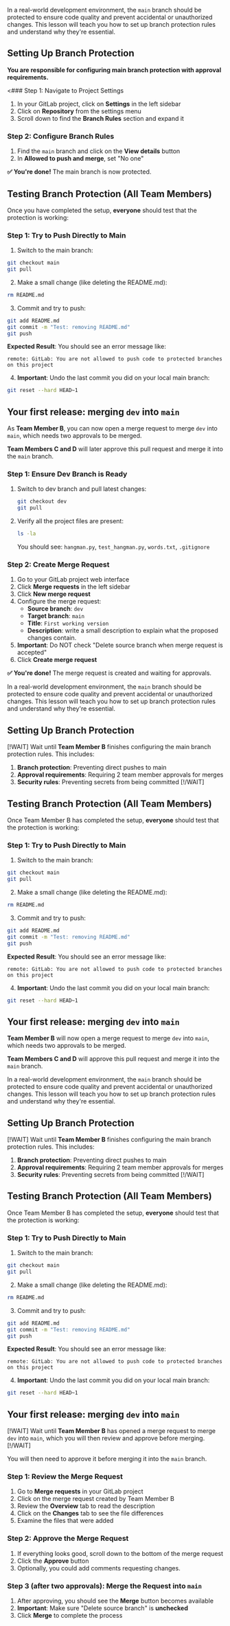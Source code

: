 <!-- ROLE: B -->

In a real-world development environment, the `main` branch should be protected to ensure code quality and prevent accidental or unauthorized changes. This lesson will teach you how to set up branch protection rules and understand why they're essential.

## Setting Up Branch Protection

**You are responsible for configuring main branch protection with approval requirements.**

<### Step 1: Navigate to Project Settings

1. In your GitLab project, click on **Settings** in the left sidebar
2. Click on **Repository** from the settings menu
3. Scroll down to find the **Branch Rules** section and expand it

### Step 2: Configure Branch Rules

1. Find the `main` branch and click on the **View details** button
2. In **Allowed to push and merge**, set "No one"

**✅ You're done!** The main branch is now protected.


## Testing Branch Protection (All Team Members)

Once you have completed the setup, **everyone** should test that the protection is working:

### Step 1: Try to Push Directly to Main

1. Switch to the main branch:
```bash
git checkout main
git pull
```

2. Make a small change (like deleting the README.md):
```bash
rm README.md
```

3. Commit and try to push:
```bash
git add README.md
git commit -m "Test: removing README.md"
git push
```

**Expected Result**: You should see an error message like:
```
remote: GitLab: You are not allowed to push code to protected branches on this project
```

4. **Important**: Undo the last commit you did on your local main branch:
```bash
git reset --hard HEAD~1
```


## Your first release: merging `dev` into `main` 

As **Team Member B**, you can now open a merge request to merge `dev` into `main`, which needs two approvals to be merged.

**Team Members C and D** will later approve this pull request and merge it into the `main` branch.

### Step 1: Ensure Dev Branch is Ready

1. Switch to dev branch and pull latest changes:
   ```bash
   git checkout dev
   git pull
   ```

2. Verify all the project files are present:
   ```bash
   ls -la
   ```
   You should see: `hangman.py`, `test_hangman.py`, `words.txt`, `.gitignore`

### Step 2: Create Merge Request

1. Go to your GitLab project web interface
2. Click **Merge requests** in the left sidebar
3. Click **New merge request**
4. Configure the merge request:
   - **Source branch**: `dev`
   - **Target branch**: `main`
   - **Title**: `First working version`
   - **Description**: write a small description to explain what the proposed changes contain.
5. **Important**: Do NOT check "Delete source branch when merge request is accepted"
6. Click **Create merge request**

**✅ You're done!** The merge request is created and waiting for approvals.
<!-- /ROLE: B -->

<!-- ROLE: A,E,F,D -->

In a real-world development environment, the `main` branch should be protected to ensure code quality and prevent accidental or unauthorized changes. This lesson will teach you how to set up branch protection rules and understand why they're essential.

## Setting Up Branch Protection

[!WAIT]
Wait until **Team Member B** finishes configuring the main branch protection rules. This includes:

1. **Branch protection**: Preventing direct pushes to main
2. **Approval requirements**: Requiring 2 team member approvals for merges
3. **Security rules**: Preventing secrets from being committed
[!/WAIT]


## Testing Branch Protection (All Team Members)

Once Team Member B has completed the setup, **everyone** should test that the protection is working:

### Step 1: Try to Push Directly to Main

1. Switch to the main branch:
```bash
git checkout main
git pull
```

2. Make a small change (like deleting the README.md):
```bash
rm README.md
```

3. Commit and try to push:
```bash
git add README.md
git commit -m "Test: removing README.md"
git push
```

**Expected Result**: You should see an error message like:
```
remote: GitLab: You are not allowed to push code to protected branches on this project
```

4. **Important**: Undo the last commit you did on your local main branch:
```bash
git reset --hard HEAD~1
```

## Your first release: merging `dev` into `main` 

**Team Member B** will now open a merge request to merge `dev` into `main`, which needs two approvals to be merged.

**Team Members C and D** will approve this pull request and merge it into the `main` branch.

<!-- /ROLE: A,E,F,D -->


<!-- ROLE: C -->

In a real-world development environment, the `main` branch should be protected to ensure code quality and prevent accidental or unauthorized changes. This lesson will teach you how to set up branch protection rules and understand why they're essential.

## Setting Up Branch Protection

[!WAIT]
Wait until **Team Member B** finishes configuring the main branch protection rules. This includes:

1. **Branch protection**: Preventing direct pushes to main
2. **Approval requirements**: Requiring 2 team member approvals for merges
3. **Security rules**: Preventing secrets from being committed
[!/WAIT]



## Testing Branch Protection (All Team Members)

Once Team Member B has completed the setup, **everyone** should test that the protection is working:

### Step 1: Try to Push Directly to Main

1. Switch to the main branch:
```bash
git checkout main
git pull
```

2. Make a small change (like deleting the README.md):
```bash
rm README.md
```

3. Commit and try to push:
```bash
git add README.md
git commit -m "Test: removing README.md"
git push
```

**Expected Result**: You should see an error message like:
```
remote: GitLab: You are not allowed to push code to protected branches on this project
```

4. **Important**: Undo the last commit you did on your local main branch:
```bash
git reset --hard HEAD~1
```

## Your first release: merging `dev` into `main` 

[!WAIT]
Wait until **Team Member B** has opened a merge request to merge `dev` into `main`, which you will then review and approve before merging.
[!/WAIT]

You will then need to approve it before merging it into the `main` branch.


### Step 1: Review the Merge Request

1. Go to **Merge requests** in your GitLab project
2. Click on the merge request created by Team Member B
3. Review the **Overview** tab to read the description
4. Click on the **Changes** tab to see the file differences
5. Examine the files that were added

### Step 2: Approve the Merge Request

1. If everything looks good, scroll down to the bottom of the merge request
2. Click the **Approve** button
3. Optionally, you could add comments requesting changes.

### Step 3 (after two approvals): Merge the Request into `main`
1. After approving, you should see the **Merge** button becomes available
2. **Important**: Make sure "Delete source branch" is **unchecked**
3. Click **Merge** to complete the process
<!-- /ROLE: C -->

